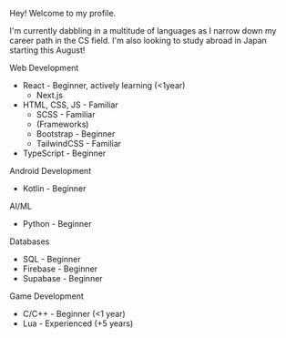 Hey! Welcome to my profile. 

I'm currently dabbling in a multitude of languages as I narrow down my career path in the CS field. 
I'm also looking to study abroad in Japan starting this August! 

Web Development
  - React - Beginner, actively learning (<1year)
    - Next.js
  - HTML, CSS, JS - Familiar
    - SCSS - Familiar
    - (Frameworks)
    - Bootstrap - Beginner
    - TailwindCSS - Familiar
  - TypeScript - Beginner

Android Development
  - Kotlin - Beginner 

AI/ML
  - Python - Beginner
  
Databases
  - SQL - Beginner 
  - Firebase - Beginner 
  - Supabase - Beginner 
 
Game Development
  - C/C++ - Beginner (<1 year)
  - Lua - Experienced (+5 years)

